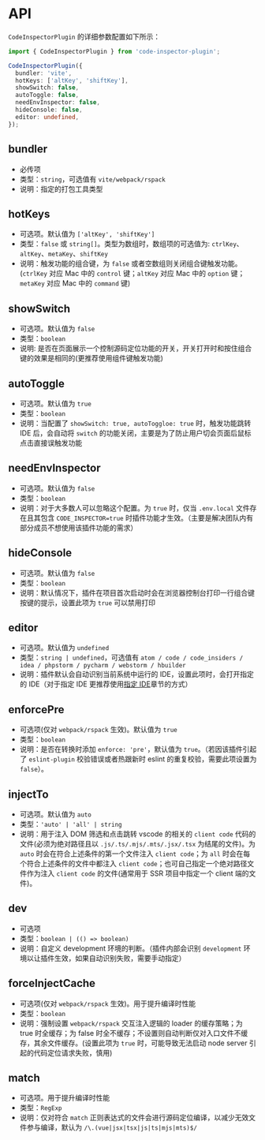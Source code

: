 # API

`CodeInspectorPlugin` 的详细参数配置如下所示：

```typescript
import { CodeInspectorPlugin } from 'code-inspector-plugin';

CodeInspectorPlugin({
  bundler: 'vite',
  hotKeys: ['altKey', 'shiftKey'],
  showSwitch: false,
  autoToggle: false,
  needEnvInspector: false,
  hideConsole: false,
  editor: undefined,
});
```

## bundler

- 必传项
- 类型：`string`，可选值有 `vite/webpack/rspack`
- 说明：指定的打包工具类型

## hotKeys

- 可选项。默认值为 `['altKey', 'shiftKey']`
- 类型：`false` 或 `string[]`。类型为数组时，数组项的可选值为: `ctrlKey`、`altKey`、`metaKey`、`shiftKey`
- 说明：触发功能的组合键，为 `false` 或者空数组则关闭组合键触发功能。(`ctrlKey` 对应 Mac 中的 `control` 键；`altKey` 对应 Mac 中的 `option` 键；`metaKey` 对应 Mac 中的 `command` 键)

## showSwitch

- 可选项。默认值为 `false`
- 类型：`boolean`
- 说明: 是否在页面展示一个控制源码定位功能的开关，开关打开时和按住组合键的效果是相同的(更推荐使用组件键触发功能)

## autoToggle

- 可选项。默认值为 `true`
- 类型：`boolean`
- 说明：当配置了 `showSwitch: true, autoToggloe: true` 时，触发功能跳转 IDE 后，会自动将 `switch` 的功能关闭，主要是为了防止用户切会页面后鼠标点击直接误触发功能

## needEnvInspector

- 可选项。默认值为 `false`
- 类型：`boolean`
- 说明：对于大多数人可以忽略这个配置。为 `true` 时，仅当 `.env.local` 文件存在且其包含 `CODE_INSPECTOR=true` 时插件功能才生效。（主要是解决团队内有部分成员不想使用该插件功能的需求）

## hideConsole

- 可选项。默认值为 `false`
- 类型：`boolean`
- 说明：默认情况下，插件在项目首次启动时会在浏览器控制台打印一行组合键按键的提示，设置此项为 `true` 可以禁用打印

## editor

- 可选项。默认值为 `undefined`
- 类型：`string | undefined`，可选值有 `atom / code / code_insiders / idea / phpstorm / pycharm / webstorm / hbuilder`
- 说明：插件默认会自动识别当前系统中运行的 IDE，设置此项时，会打开指定的 IDE（对于指定 IDE 更推荐使用[指定 IDE](/guide/ide)章节的方式）

## enforcePre <Badge type="tip" text="0.4.0+" vertical="middle" />

- 可选项(仅对 `webpack/rspack` 生效)。默认值为 `true`
- 类型：`boolean`
- 说明：是否在转换时添加 `enforce: 'pre'`，默认值为 `true`。（若因该插件引起了 `eslint-plugin` 校验错误或者热跟新时 eslint 的重复校验，需要此项设置为 `false`）。

## injectTo <Badge type="tip" text="0.5.0+" vertical="middle" />

- 可选项。默认值为 `auto`
- 类型：`'auto' | 'all' | string`
- 说明：用于注入 DOM 筛选和点击跳转 vscode 的相关的 `client code` 代码的文件(必须为绝对路径且以 `.js/.ts/.mjs/.mts/.jsx/.tsx` 为结尾的文件)。为 `auto` 时会在符合上述条件的第一个文件注入 `client code`；为 `all` 时会在每个符合上述条件的文件中都注入 `client code`；也可自己指定一个绝对路径文件作为注入 `client code` 的文件(通常用于 SSR 项目中指定一个 client 端的文件)。

## dev <Badge type="tip" text="0.5.0+" vertical="middle" />

- 可选项
- 类型：`boolean | (() => boolean)`
- 说明：自定义 development 环境的判断。（插件内部会识别 `development` 环境以让插件生效，如果自动识别失败，需要手动指定）

## forceInjectCache <Badge type="tip" text="0.5.0+" vertical="middle" />

- 可选项(仅对 `webpack/rspack` 生效)。用于提升编译时性能
- 类型：`boolean`
- 说明：强制设置 `webpack/rspack` 交互注入逻辑的 loader 的缓存策略；为 true 时全缓存；为 false 时全不缓存；不设置则自动判断仅对入口文件不缓存，其余文件缓存。(设置此项为 `true` 时，可能导致无法启动 node server 引起的代码定位请求失败，慎用)

## match <Badge type="tip" text="0.5.0+" vertical="middle" />

- 可选项。用于提升编译时性能
- 类型：`RegExp`
- 说明：仅对符合 `match` 正则表达式的文件会进行源码定位编译，以减少无效文件参与编译，默认为 `/\.(vue|jsx|tsx|js|ts|mjs|mts)$/`
